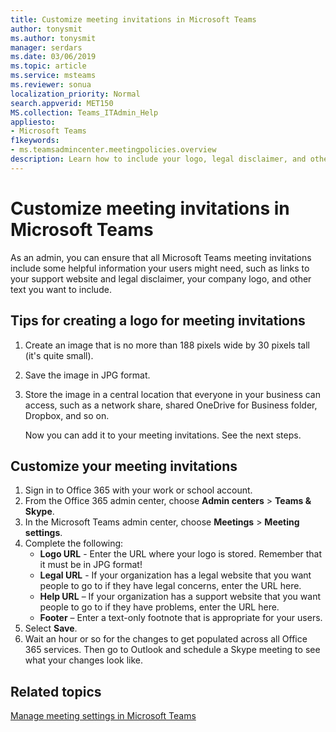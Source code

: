 ```yaml
---
title: Customize meeting invitations in Microsoft Teams
author: tonysmit
ms.author: tonysmit
manager: serdars
ms.date: 03/06/2019
ms.topic: article
ms.service: msteams
ms.reviewer: sonua 
localization_priority: Normal
search.appverid: MET150
MS.collection: Teams_ITAdmin_Help
appliesto: 
- Microsoft Teams
f1keywords: 
- ms.teamsadmincenter.meetingpolicies.overview
description: Learn how to include your logo, legal disclaimer, and other information in your meeting invitations.
---
```


# Customize meeting invitations in Microsoft Teams

As an admin, you can ensure that all Microsoft Teams meeting invitations include some helpful information your users might need, such as links to your support website and legal disclaimer, your company logo, and other text you want to include. 

## Tips for creating a logo for meeting invitations

1. Create an image that is no more than 188 pixels wide by 30 pixels tall (it's quite small).
2. Save the image in JPG format.
3. Store the image in a central location that everyone in your business can access, such as a network share, shared OneDrive for Business folder, Dropbox, and so on.

    Now you can add it to your meeting invitations. See the next steps.

## Customize your meeting invitations

1. Sign in to Office 365 with your work or school account.
2. From the Office 365 admin center, choose **Admin centers** > **Teams & Skype**.
3. In the Microsoft Teams admin center, choose **Meetings** > **Meeting settings**.
4. Complete the following:
    - **Logo URL** - Enter the URL where your logo is stored. Remember that it must be in JPG format!
    - **Legal URL** - If your organization has a legal website that you want people to go to if they have legal concerns, enter the URL here.
    - **Help URL** – If your organization has a support website that you want people to go to if they have problems, enter the URL here.
    - **Footer** – Enter a text-only footnote that is appropriate for your users.
5.	Select **Save**.
6.	Wait an hour or so for the changes to get populated across all Office 365 services. Then go to Outlook and schedule a Skype meeting to see what your changes look like.

## Related topics

[Manage meeting settings in Microsoft Teams](meeting-settings-in-teams.md)